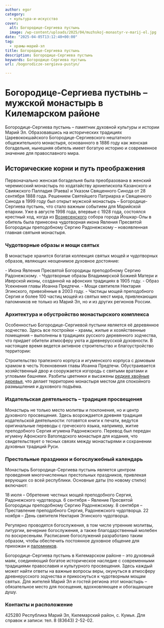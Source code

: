 ```yaml
---
author: egor
category:
  - культура-и-искусство
cover:
  alt: Богородице-Сергиева пустынь
  image: /wp-content/uploads/2025/04/muzhskoj-monastyr-v-marij-el.jpg
date: "2025-04-05T13:12:40+00:00"
tag:
  - храмы-марий-эл
title: Богородице-Сергиева пустынь
description: Богородице-Сергиева пустынь
keywords: Богородице-Сергиева пустынь
url: /bogorodicze-sergieva-pustyn/

---
```

# Богородице-Сергиева пустынь – мужской монастырь в Килемарском районе

Богородице-Сергиева пустынь – памятник духовной культуры и истории Марий Эл. Образовавшись на исторических традициях Царевококшайского Богородице-Сергиевского нештатного общежительного монастыря, основанного в 1886 году как женская богадельня, нынешняя обитель имеет богатую историю и современное значение для православного мира.

## Исторические корни и путь преображения

Первоначально женская богадельня была преобразована в женский черемисский монастырь по ходатайству архиепископа Казанского и Свияжского Палладия (Раева) и Указом Священного Синода от 28 сентября 1888 года. Решением Святейшего Патриарха и Священного Синода в 1999 году был открыт мужской монастырь – Богородице-Сергиева пустынь, что стало важным событием для Марийской епархии. Уже в августе 1998 года, впервые с 1928 года, состоялся крестный ход, когда из [Вознесенского](/svyato-troiczkij-hram/) собора города Йошкар-Олы в обитель была принесена чудотворная икона Явления Пресвятой Богородицы преподобному Сергию Радонежскому – новоявленная главная святыня монастыря.

### Чудотворные образы и мощи святых

В монастыре хранится богатая коллекция святых мощей и чудотворных образов, являющих неоценимое духовное достояние:

\- Икона Явления Пресвятой Богородицы преподобному Сергию Радонежскому.
\- Чудотворные образы Владимирской Божией Матери и Иверской иконы, созданной на афонских традициях в 1905 году.
\- Образ Усекнения главы Иоанна Предтечи.
\- Мощи святителя Нектария Эгинского, привезённые в 2003 году.
\- Частицы мощей преподобного Сергия и более 100 частиц мощей из святых мест мира, привлекающих паломников не только из Марий Эл, но и из других регионов России.

### Архитектура и обустройство монастырского комплекса

Особенностью Богородице-Сергиевой пустыни является её деревянное зодчество. Здесь все постройки – храмы, жилые и хозяйственные помещения – выполнены в традициях русского деревянного зодчества, что придает обители атмосферу уюта и древнерусской духовности. В настоящее время ведется активное строительство и благоустройство территории:

Строительство трапезного корпуса и игуменского корпуса с домовым храмом в честь Усекновения главы Иоанна Предтечи.
Обустраивается хозяйственный двор и сооружается изгородь с святыми вратами и угловыми башнями.
Разбиты цветники и высажены [редкие хвойные деревья](/kokshamarskie-sosny/), что делает территорию монастыря местом для спокойного размышления и духовного подъёма.

### Издательская деятельность – традиция просвещения

Монастырь не только место молитвы и поклонения, но и центр духовного просвещения. Здесь возрождается древняя традиция издательской деятельности: готовятся книги к печати, ведутся оригинальные переводы с греческого языка, например, житие преподобного Сергия игумена Радонежского. Перевод был передан игумену Афонского Ватопедского монастыря для издания, что свидетельствует о тесных связях между монастырями и сохранении духовных традиций Руси.

### Престольные праздники и богослужебный календарь

Монастырь Богородице-Сергиева пустынь является центром проведения многочисленных престольных праздников, привлекая верующих со всей республики. Основные даты (по новому стилю) включают:

18 июля – Обретение честных мощей преподобного Сергия, Радонежского чудотворца.
6 сентября – Явление Пресвятой Богородицы преподобному Сергию Радонежскому.
8 сентября – Преставление преподобного Сергия, Радонежского чудотворца.
22 ноября – День святителя Нектария Эгинского чудотворца.

Регулярно проводятся богослужения, в том числе утренние молитвы, литургии, вечерние богослужения, а также благодарственный молебен по воскресеньям. Расписание богослужений разработано таким образом, чтобы обеспечить постоянное духовное общение для прихожан и [паломников](/buddijskaya-stupa-prosvetleniya/).

Богородице-Сергиева пустынь в Килемарском районе – это духовный маяк, соединяющий богатое историческое наследие с современными традициями православия и культурного просвещения. Здесь каждый может найти ответы на важные вопросы веры, окунуться в атмосферу древнерусского зодчества и прикоснуться к чудотворным мощам святых. Для жителей Марий Эл и гостей региона этот монастырь – обязательное место для посещения, вдохновляющее и обогащающее душу.

### Контакты и расположение

425280 Республика Марий Эл, Килемарский район, с. Кумья.
Для справок и записи: тел. 8 (83643) 2-52-02.
